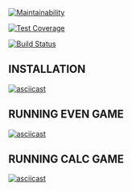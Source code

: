 [![Maintainability](https://api.codeclimate.com/v1/badges/5c4bbf9663644f5ae945/maintainability)](https://codeclimate.com/github/ZHUT1/project-lvl1-s442/maintainability)

[![Test Coverage](https://api.codeclimate.com/v1/badges/5c4bbf9663644f5ae945/test_coverage)](https://codeclimate.com/github/ZHUT1/project-lvl1-s442/test_coverage)

[![Build Status](https://travis-ci.org/ZHUT1/project-lvl1-s442.svg?branch=master)](https://travis-ci.org/ZHUT1/project-lvl1-s442)

## INSTALLATION

[![asciicast](https://asciinema.org/a/fYEy5a5jzWmwYN53PaG9Tl5ea.svg)](https://asciinema.org/a/fYEy5a5jzWmwYN53PaG9Tl5ea)

## RUNNING EVEN GAME

[![asciicast](https://asciinema.org/a/Qimnz3vQ8eyGFOTe1iIgqYxRa.svg)](https://asciinema.org/a/Qimnz3vQ8eyGFOTe1iIgqYxRa)

## RUNNING CALC GAME
[![asciicast](https://asciinema.org/a/JkxHTwD0eV0fkifnjuq3zRybe.svg)](https://asciinema.org/a/JkxHTwD0eV0fkifnjuq3zRybe)